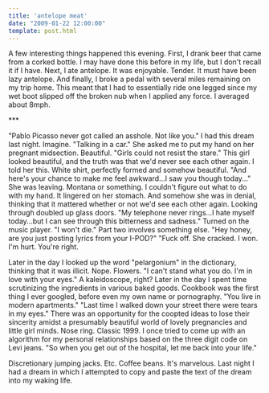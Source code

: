 ```yaml
---
title: 'antelope meat'
date: "2009-01-22 12:00:00"
template: post.html
---
```


A few interesting things happened this evening. First, I drank beer that came from a corked bottle. I may have done this before in my life, but I don't recall it if I have. Next, I ate antelope. It was enjoyable. Tender. It must have been lazy antelope. And finally, I broke a pedal with several miles remaining on my trip home. This meant that I had to essentially ride one legged since my wet boot slipped off the broken nub when I applied any force. I averaged about 8mph.

\*\*\*

"Pablo Picasso never got called an asshole. Not like you." I had this dream last night. Imagine. "Talking in a car." She asked me to put my hand on her pregnant midsection. Beautiful. "Girls could not resist the stare." This girl looked beautiful, and the truth was that we'd never see each other again. I told her this. White shirt, perfectly formed and somehow beautiful. "And here's your chance to make me feel awkward...I saw you though today..." She was leaving. Montana or something. I couldn't figure out what to do with my hand. It lingered on her stomach. And somehow she was in denial, thinking that it mattered whether or not we'd see each other again. Looking through doubled up glass doors. "My telephone never rings...I hate myself today...but I can see through this bitterness and sadness." Turned on the music player. "I won't die." Part two involves something else. "Hey honey, are you just posting lyrics from your I-POD?" "Fuck off. She cracked. I won. I'm hurt. You're right.

Later in the day I looked up the word "pelargonium" in the dictionary, thinking that it was illicit. Nope. Flowers. "I can't stand what you do. I'm in love with your eyes." A kaleidoscope, right? Later in the day I spent time scrutinizing the ingredients in various baked goods. Cookbook was the first thing I ever googled, before even my own name or pornography. "You live in modern apartments." "Last time I walked down your street there were tears in my eyes." There was an opportunity for the coopted ideas to lose their sincerity amidst a presumably beautiful world of lovely pregnancies and little girl minds. Nose ring. Classic 1999. I once tried to come up with an algorithm for my personal relationships based on the three digit code on Levi jeans. "So when you get out of the hospital, let me back into your life."

Discretionary jumping jacks. Etc. Coffee beans. It's marvelous. Last night I had a dream in which I attempted to copy and paste the text of the dream into my waking life.